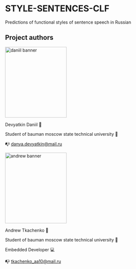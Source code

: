 # STYLE-SENTENCES-CLF
Predictions of functional styles of sentence speech in Russian

## Project authors
<p align="left">
<img width="200" height="230" src="https://user-images.githubusercontent.com/48509639/208299517-5beed843-1348-4fe6-82e7-6e853c036472.png" alt="daniil banner">

Devyatkin Daniil 👋
 
Student of bauman moscow state technical university 🏢
 
📭 danya.devyatkin@mail.ru
</p>

<p align="left">
<img width="200" height="230" src="https://user-images.githubusercontent.com/48509639/208299505-7fa1161e-0641-47f7-9746-eacb9e6a03be.png" alt="andrew banner">
 
Andrew Tkachenko 👋
 
Student of bauman moscow state technical university 🏢
 
Embedded Developer 💻
 
📭 tkachenko_aa10@mail.ru
 </p>

